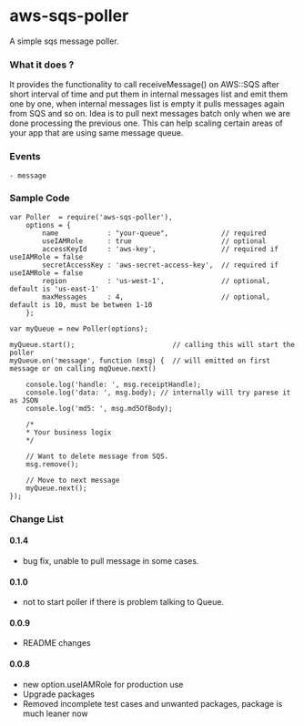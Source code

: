 aws-sqs-poller
==============

A simple sqs message poller.

### What it does ?
It provides the functionality to call receiveMessage() on AWS::SQS after short interval of time and put them in internal 
messages list and emit them one by one, when internal messages list is empty it pulls messages again from SQS and so on. 
Idea is to pull next messages batch only when we are done processing the previous one. This can help scaling certain areas of your app
that are using same message queue.

### Events
    - message
 
### Sample Code
```
var Poller  = require('aws-sqs-poller'),
    options = {
        name            : "your-queue",             // required
        useIAMRole      : true                      // optional
        accessKeyId     : 'aws-key',                // required if useIAMRole = false 
        secretAccessKey : 'aws-secret-access-key',  // required if useIAMRole = false
        region          : 'us-west-1',              // optional, default is 'us-east-1'
        maxMessages     : 4,                        // optional, default is 10, must be between 1-10 
    };

var myQueue = new Poller(options);

myQueue.start();                        // calling this will start the poller
myQueue.on('message', function (msg) {  // will emitted on first message or on calling mqQueue.next()
    
    console.log('handle: ', msg.receiptHandle);
    console.log('data: ', msg.body); // internally will try parese it as JSON
    console.log('md5: ', msg.md5OfBody); 
    
    /*
    * Your business logix
    */
      
    // Want to delete message from SQS.
    msg.remove();
                           
    // Move to next message
    myQueue.next();                     
});

```

### Change List
#### 0.1.4
- bug fix, unable to pull message in some cases.
#### 0.1.0
- not to start poller if there is problem talking to Queue.
#### 0.0.9
- README changes
#### 0.0.8
- new option.useIAMRole for production use
- Upgrade packages
- Removed incomplete test cases and unwanted packages, package is much leaner now